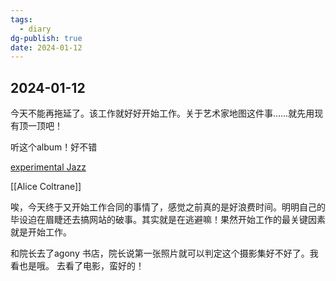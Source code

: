 ```yaml
---
tags:
  - diary
dg-publish: true
date: 2024-01-12
---
```

## 2024-01-12

今天不能再拖延了。该工作就好好开始工作。关于艺术家地图这件事……就先用现有顶一顶吧！

听这个album！好不错

[experimental Jazz](https://www.youtube.com/watch?v=ZwQwXlQyha8)

[[Alice Coltrane]]

唉，今天终于又开始工作合同的事情了，感觉之前真的是好浪费时间。明明自己的毕设迫在眉睫还去搞网站的破事。其实就是在逃避嘛！果然开始工作的最关键因素就是开始工作。

和院长去了agony 书店，院长说第一张照片就可以判定这个摄影集好不好了。我看也是哦。 去看了电影，蛮好的！

